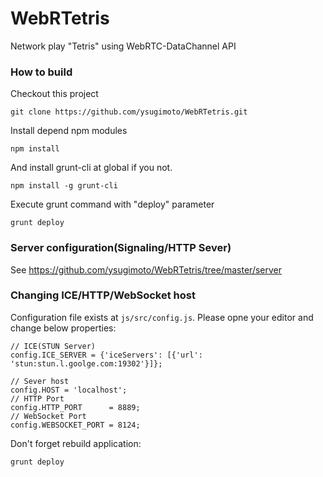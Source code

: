 WebRTetris
=======================

Network play "Tetris" using WebRTC-DataChannel API 

### How to build
Checkout this project

```
git clone https://github.com/ysugimoto/WebRTetris.git
```

Install depend npm modules

```
npm install
```

And install grunt-cli at global if you not.

```
npm install -g grunt-cli
```

Execute grunt command with "deploy" parameter

```
grunt deploy
```

### Server configuration(Signaling/HTTP Sever)

See https://github.com/ysugimoto/WebRTetris/tree/master/server

### Changing ICE/HTTP/WebSocket host

Configuration file exists at `js/src/config.js`.
Please opne your editor and change below properties:

```
// ICE(STUN Server)
config.ICE_SERVER = {'iceServers': [{'url': 'stun:stun.l.goolge.com:19302'}]};

// Sever host
config.HOST = 'localhost';
// HTTP Port
config.HTTP_PORT      = 8889;
// WebSocket Port
config.WEBSOCKET_PORT = 8124;
```

Don't forget rebuild application:

```
grunt deploy
```


